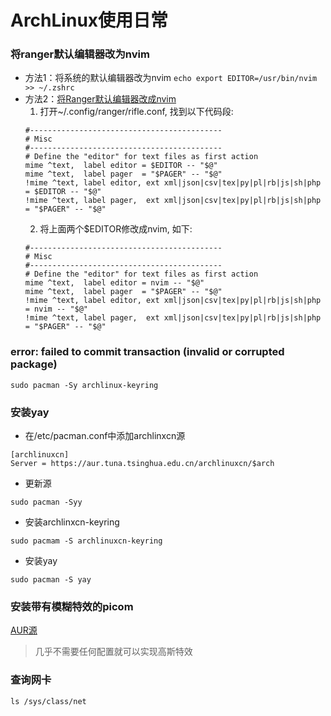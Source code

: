 # ArchLinux使用日常
### 将ranger默认编辑器改为nvim
- 方法1：将系统的默认编辑器改为nvim `echo export EDITOR=/usr/bin/nvim >> ~/.zshrc`
- 方法2：[将Ranger默认编辑器改成nvim](https://blog.csdn.net/zmhzmhzm/article/details/106765480)
   1. 打开~/.config/ranger/rifle.conf, 找到以下代码段:
   ```
   #-------------------------------------------
   # Misc
   #-------------------------------------------
   # Define the "editor" for text files as first action
   mime ^text,  label editor = $EDITOR -- "$@"
   mime ^text,  label pager  = "$PAGER" -- "$@"
   !mime ^text, label editor, ext xml|json|csv|tex|py|pl|rb|js|sh|php = $EDITOR -- "$@"
   !mime ^text, label pager,  ext xml|json|csv|tex|py|pl|rb|js|sh|php = "$PAGER" -- "$@"
   ```
   2. 将上面两个$EDITOR修改成nvim, 如下:
   ```
   #-------------------------------------------
   # Misc
   #-------------------------------------------
   # Define the "editor" for text files as first action
   mime ^text,  label editor = nvim -- "$@"
   mime ^text,  label pager  = "$PAGER" -- "$@"
   !mime ^text, label editor, ext xml|json|csv|tex|py|pl|rb|js|sh|php = nvim -- "$@"
   !mime ^text, label pager,  ext xml|json|csv|tex|py|pl|rb|js|sh|php = "$PAGER" -- "$@"
    ```
### error: failed to commit transaction (invalid or corrupted package)
`sudo pacman -Sy archlinux-keyring`
### 安装yay
- 在/etc/pacman.conf中添加archlinxcn源
```
[archlinuxcn]
Server = https://aur.tuna.tsinghua.edu.cn/archlinuxcn/$arch
```
- 更新源

`sudo pacman -Syy`
- 安装archlinxcn-keyring

`sudo pacmam -S archlinuxcn-keyring`
- 安装yay

`sudo pacman -S yay`
### 安装带有模糊特效的picom
[AUR源](https://aur.archlinux.org/packages/picom-jonaburg-git/)
> 几乎不需要任何配置就可以实现高斯特效

### 查询网卡
`ls /sys/class/net`
